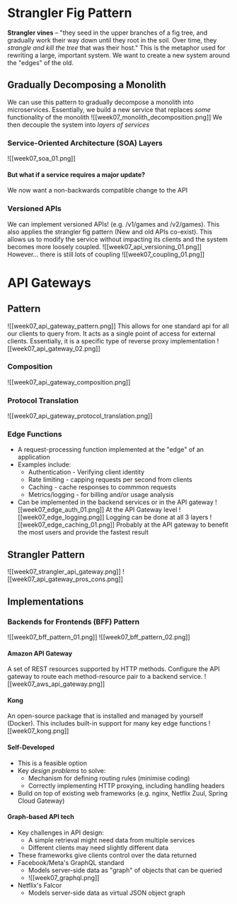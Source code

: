 # Strangler Fig Pattern
**Strangler vines** – "they seed in the upper branches of a fig tree, and gradually work their way down until they root in the soil. Over time, they _strangle and kill the tree_ that was their host."
This is the metaphor used for rewriting a large, important system.
We want to create a new system around the "edges" of the old.
## Gradually Decomposing a Monolith
We can use this pattern to gradually decompose a monolith into microservices.
Essentially, we build a new service that replaces _some_ functionality of the monolith
![[week07_monolith_decomposition.png]]
We then decouple the system into _layers of services_
### Service-Oriented Architecture (SOA) Layers
![[week07_soa_01.png]]
#### But what if a service requires a major update?
We now want a non-backwards compatible change to the API
### Versioned APIs
We can implement versioned APIs! (e.g. /v1/games and /v2/games).
This also applies the strangler fig pattern (New and old APIs co-exist).
This allows us to modify the service without impacting its clients and the system becomes more loosely coupled.
![[week07_api_versioning_01.png]]
However... there is still lots of coupling
![[week07_coupling_01.png]]
# API Gateways
## Pattern
![[week07_api_gateway_pattern.png]]
This allows for one standard api for all our clients to query from. It acts as a single point of access for external clients.
Essentially, it is a specific type of reverse proxy implementation
![[week07_api_gateway_02.png]]
### Composition
![[week07_api_gateway_composition.png]]
### Protocol Translation
![[week07_api_gateway_protocol_translation.png]]
### Edge Functions
- A request-processing function implemented at the "edge" of an application
- Examples include:
	- Authentication - Verifying client identity
	- Rate limiting - capping requests per second from clients
	- Caching - cache responses to commmon requests
	- Metrics/logging - for billing and/or usage analysis
- Can be implemented in the backend services or in the API gateway
![[week07_edge_auth_01.png]]
At the API Gateway level
![[week07_edge_logging.png]]
Logging can be done at all 3 layers
![[week07_edge_caching_01.png]]
Probably at the API gateway to benefit the most users and provide the fastest result
## Strangler Pattern
![[week07_strangler_api_gateway.png]]
![[week07_api_gateway_pros_cons.png]]
## Implementations
### Backends for Frontends (BFF) Pattern
![[week07_bff_pattern_01.png]]
![[week07_bff_pattern_02.png]]
#### Amazon API Gateway
A set of REST resources supported by HTTP methods.
Configure the API gateway to  route each method-resource pair to a backend service.
![[week07_aws_api_gateway.png]]
#### Kong
An open-source package that is installed and managed by yourself (Docker).
This includes built-in support for many key edge functions
![[week07_kong.png]]
#### Self-Developed
- This is a feasible option
- Key _design problems_ to solve:
	- Mechanism for defining routing rules (minimise coding)
	- Correctly implementing HTTP proxying, including handling headers
- Build on top of existing web frameworks (e.g. nginx, Netflix Zuul, Spring Cloud Gateway)
#### Graph-based API tech
- Key challenges in API design:
	- A simple retrieval might need data from multiple services
	- Different clients may need slightly different data
- These frameworks give clients control over the data returned
- Facebook/Meta's GraphQL standard
	- Models server-side data as "graph" of objects that can be queried
	- ![[week07_graphql.png]]
- Netflix's Falcor
	- Models server-side data as virtual JSON object graph
